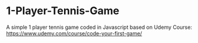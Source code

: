 # 1-Player-Tennis-Game
A simple 1 player tennis game coded in Javascript based on Udemy Course: https://www.udemy.com/course/code-your-first-game/
